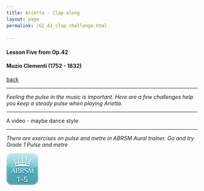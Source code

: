 ```yaml
---
title: Arietta - Clap along
layout: page
permalink: /G1_A1_clap_challenge.html

---
```



#### Lesson Five from Op.42

#### Muzio Clementi (1752 - 1832)

[back](G1_A1_pathway2)

***

*Feeling the pulse in the music is important. Here are a few challenges help you keep a steady pulse when playing Arietta.*

***

A video - maybe dance style

***

*There are exercises on pulse and metre in ABRSM Aural trainer. Go and try Grade 1 Pulse and metre*

[![PPPlogo](https://raw.githubusercontent.com/Stuartbriner/portland/gh-pages/images/ATsmalllogo.png)](https://itunes.apple.com/gb/app/abrsm-aural-trainer-grades-1-5/id491907493?mt=8)
